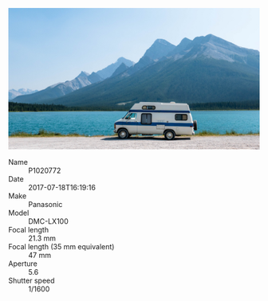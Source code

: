[![P1020772](/photos/hd/P1020772.jpg)](/photos/full/P1020772.jpg?raw=true)

<dl>
  <dt>Name</dt>
  <dd>P1020772</dd>
  <dt>Date</dt>
  <dd>2017-07-18T16:19:16</dd>
  <dt>Make</dt>
  <dd>Panasonic</dd>
  <dt>Model</dt>
  <dd>DMC-LX100</dd>
  <dt>Focal length</dt>
  <dd>21.3 mm</dd>
  <dt>Focal length (35 mm equivalent)</dt>
  <dd>47 mm</dd>
  <dt>Aperture</dt>
  <dd>5.6</dd>
  <dt>Shutter speed</dt>
  <dd>1/1600</dd>
</dl>
